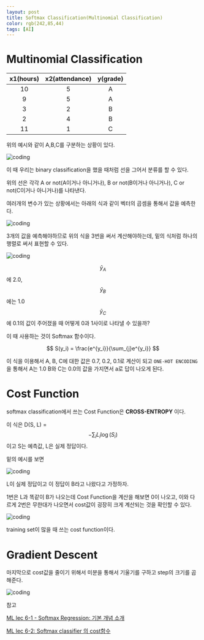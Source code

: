 ```yaml
---
layout: post
title: Softmax Classification(Multinomial Classification)
color: rgb(242,85,44)
tags: [AI]
---
```





# Multinomial Classification
|x1(hours)|x2(attendance)|y(grade)|
|:---:|:---:|:---:|
|10|5|A|
|9|5|A|
|3|2|B|
|2|4|B|
|11|1|C|

위의 예시와 같이 A,B,C를 구분하는 상황이 있다.

![coding](../../../assets/img/posts/lec6_graph.jpg)

이 때 우리는 binary classification을 했을 때처럼 선을 그어서 분류를 할 수 있다.

위의 선은 각각 A or not(A이거나 아니거나), B or not(B이거나 아니거나), C or not(C이거나 아니거나)를 나타낸다.

여러개의 변수가 있는 상황에서는 아래의 식과 같이 벡터의 곱셈을 통해서 값을 예측한다.

![coding](../../../assets/img/posts/lec6_for1.jpg)

3개의 값을 예측해야하므로 위의 식을 3번을 써서 계산해야하는데, 밑의 식처럼 하나의 행렬로 써서 표현할 수 있다.

![coding](../../../assets/img/posts/lec6_for2.jpg)

$$\bar{y}_A$$ 에 2.0, $$\bar{y}_B$$ 에는 1.0 $$\bar{y}_C$$ 에 0.1의 값이 주어졌을 때 어떻게 0과 1사이로 나타낼 수 있을까?

이 때 사용하는 것이 Softmax 함수이다.

$$
S(y_i) = \frac{e^{y_i}}{\sum_{j}e^{y_i}}
$$

이 식을 이용해서 A, B, C에 대한 값은 0.7, 0.2, 0.1로 계산이 되고 `ONE-HOT ENCODING`을 통해서 A는 1.0 B와 C는 0.0의 값을 가지면서 a로 답이 나오게 된다.

# Cost Function

softmax classification에서 쓰는 Cost Function은 __CROSS-ENTROPY__ 이다.

이 식은 D(S, L) = $$-\sum_ {i} {L_i}\log({S_i}) $$ 이고 
S는 예측값, L은 실제 정답이다.

밑의 예시를 보면

![coding](../../../assets/img/posts/lec6_ex.jpg)

L이 실제 정답이고 이 정답이 B라고 나왔다고 가정하자.

1번은 L과 똑같이 B가 나오는데 Cost Function을 계산을 해보면 0이 나오고, 이와 다르게 2번은 무한대가 나오면서 cost값이 굉장히 크게 계산되는 것을 확인할 수 있다.

![coding](../../../assets/img/posts/lec6_cost.jpg)

training set이 많을 때 쓰는 cost function이다.

# Gradient Descent

마지막으로 cost값을 줄이기 위해서 미분을 통해서 기울기를 구하고 step의 크기를 곱해준다.

![coding](../../../assets/img/posts/lec6_gradient_descent.jpg)

참고

[ML lec 6-1 - Softmax Regression: 기본 개념 소개](https://www.youtube.com/watch?v=MFAnsx1y9ZI&list=PLlMkM4tgfjnLSOjrEJN31gZATbcj_MpUm&index=14)

[ML lec 6-2: Softmax classifier 의 cost함수](https://www.youtube.com/watch?v=jMU9G5WEtBc&list=PLlMkM4tgfjnLSOjrEJN31gZATbcj_MpUm&index=15)
